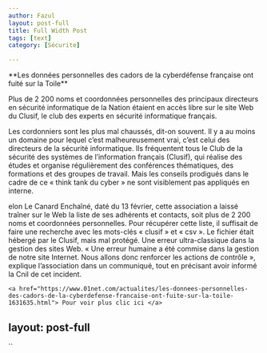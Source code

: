 ```yaml
---
author: Fazul
layout: post-full
title: Full Width Post
tags: [text]
category: [Sécurite]

---
```

<html>

  <body>
	  **Les données personnelles des cadors de la cyberdéfense française ont fuité sur la Toile**

  Plus de 2 200 noms et coordonnées personnelles des principaux directeurs en sécurité informatique de la Nation étaient en accès libre sur le site Web du Clusif, le club des experts en sécurité informatique français.

Les cordonniers sont les plus mal chaussés, dit-on souvent. Il y a au moins un domaine pour lequel c’est malheureusement vrai, c’est celui des directeurs de la sécurité informatique. Ils fréquentent tous le Club de la sécurité des systèmes de l’information français (Clusif), qui réalise des études et organise régulièrement des conférences thématiques, des formations et des groupes de travail. Mais les conseils prodigués dans le cadre de ce « think tank du cyber » ne sont visiblement pas appliqués en interne.

elon Le Canard Enchaîné, daté du 13 février, cette association a laissé traîner sur le Web la liste de ses adhérents et contacts, soit plus de 2 200 noms et coordonnées personnelles. Pour récupérer cette liste, il suffisait de faire une recherche avec les mots-clés « clusif » et « csv ».
Le fichier était hébergé par le Clusif, mais mal protégé. Une erreur ultra-classique dans la gestion des sites Web. « Une erreur humaine a été commise dans la gestion de notre site Internet. Nous allons donc renforcer les actions de contrôle », explique l’association dans un communiqué, tout en précisant avoir informé la Cnil de cet incident.

	<a href="https://www.01net.com/actualites/les-donnees-personnelles-des-cadors-de-la-cyberdefense-francaise-ont-fuite-sur-la-toile-1631635.html"> Pour voir plus clic ici </a>
  </body>

</html>

 
layout: post-full
---
``
